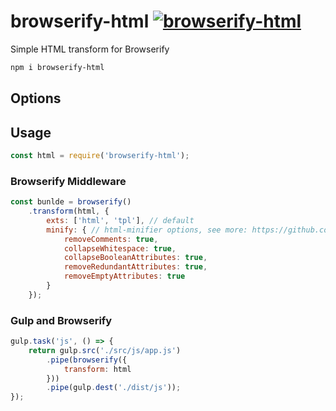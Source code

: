 # browserify-html [![browserify-html](https://img.shields.io/npm/v/browserify-html.svg?style=flat-square)](https://www.npmjs.com/package/browserify-html)

Simple HTML transform for Browserify

```bash
npm i browserify-html
```

## Options



## Usage

```javascript
const html = require('browserify-html');
```

### Browserify Middleware

```javascript
const bunlde = browserify()
    .transform(html, {
        exts: ['html', 'tpl'], // default
        minify: { // html-minifier options, see more: https://github.com/kangax/html-minifier#options-quick-reference
            removeComments: true,
            collapseWhitespace: true,
            collapseBooleanAttributes: true,
            removeRedundantAttributes: true,
            removeEmptyAttributes: true
        }
    });
```

### Gulp and Browserify

```javascript
gulp.task('js', () => {
    return gulp.src('./src/js/app.js')
        .pipe(browserify({
            transform: html
        }))
        .pipe(gulp.dest('./dist/js'));
});
```

